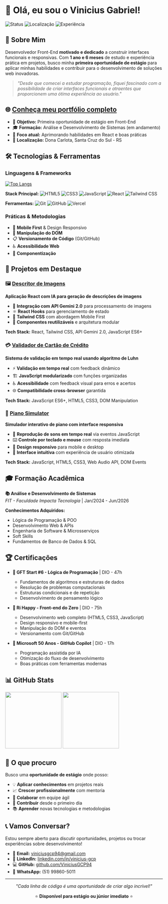 # 👋 Olá, eu sou o Vinicius Gabriel!

<div align="left">
  <img src="https://img.shields.io/badge/Status-Procurando%20Estágio-success?style=flat-square" alt="Status"/>
  <img src="https://img.shields.io/badge/Localização-Santa%20Cruz%20do%20Sul,%20RS-blue?style=flat-square" alt="Localização"/>
  <img src="https://img.shields.io/badge/Experiência-1.5%20anos-orange?style=flat-square" alt="Experiência"/>
</div>

## 🚀 Sobre Mim

Desenvolvedor Front-End **motivado e dedicado** a construir interfaces funcionais e responsivas. Com **1 ano e 6 meses** de estudo e experiência prática em projetos, busco minha **primeira oportunidade de estágio** para aplicar minhas habilidades e contribuir para o desenvolvimento de soluções web inovadoras.

> *"Desde que comecei a estudar programação, fiquei fascinado com a possibilidade de criar interfaces funcionais e atraentes que proporcionem uma ótima experiência ao usuário."*

## 🌐 **[Conheça meu portfólio completo](http://vinniedev.com.br/)**

- 🎯 **Objetivo:** Primeira oportunidade de estágio em Front-End
- 🎓 **Formação:** Análise e Desenvolvimento de Sistemas (em andamento)
- 🌱 **Foco atual:** Aprimorando habilidades em React e boas práticas
- 📍 **Localização:** Dona Carlota, Santa Cruz do Sul - RS

## 🛠️ Tecnologias & Ferramentas

### Linguagens & Frameworks

[![Top Langs](https://github-readme-stats.vercel.app/api/top-langs/?username=ViniciusGCP94&langs_count=8)](https://github.com/ViniciusGCP94/github-readme-stats)

**Stack Principal:**
![HTML5](https://img.shields.io/badge/-HTML5-E34F26?style=flat-square&logo=html5&logoColor=white)
![CSS3](https://img.shields.io/badge/-CSS3-1572B6?style=flat-square&logo=css3&logoColor=white)
![JavaScript](https://img.shields.io/badge/-JavaScript-F7DF1E?style=flat-square&logo=javascript&logoColor=black)
![React](https://img.shields.io/badge/-React-61DAFB?style=flat-square&logo=react&logoColor=black)
![Tailwind CSS](https://img.shields.io/badge/-Tailwind%20CSS-38B2AC?style=flat-square&logo=tailwind-css&logoColor=white)

**Ferramentas:**
![Git](https://img.shields.io/badge/-Git-F05032?style=flat-square&logo=git&logoColor=white)
![GitHub](https://img.shields.io/badge/-GitHub-181717?style=flat-square&logo=github)
![Vercel](https://img.shields.io/badge/-Vercel-000000?style=flat-square&logo=vercel)

### Práticas & Metodologias
- 📱 **Mobile First** & Design Responsivo
- 🎯 **Manipulação do DOM**
- 📋 **Versionamento de Código** (Git/GitHub)
- ♿ **Acessibilidade Web**
- 🧩 **Componentização**

## 💼 Projetos em Destaque

### 🖼️ [Descritor de Imagens](https://github.com/ViniciusGCP94/descritor-imagens)
**Aplicação React com IA para geração de descrições de imagens**

- 🤖 **Integração com API Gemini 2.0** para processamento de imagens
- ⚛️ **React Hooks** para gerenciamento de estado
- 🎨 **Tailwind CSS** com abordagem Mobile First
- 🧩 **Componentes reutilizáveis** e arquitetura modular

**Tech Stack:** React, Tailwind CSS, API Gemini 2.0, JavaScript ES6+

### 💳 [Validador de Cartão de Crédito](https://github.com/ViniciusGCP94/validador-cartao)
**Sistema de validação em tempo real usando algoritmo de Luhn**

- ⚡ **Validação em tempo real** com feedback dinâmico
- 🏗️ **JavaScript modularizado** com funções organizadas
- ♿ **Acessibilidade** com feedback visual para erros e acertos
- 🌐 **Compatibilidade cross-browser** garantida

**Tech Stack:** JavaScript ES6+, HTML5, CSS3, DOM Manipulation

### 🎹 [Piano Simulator](https://github.com/ViniciusGCP94/piano-simulator)
**Simulador interativo de piano com interface responsiva**

- 🎵 **Reprodução de sons em tempo real** via eventos JavaScript
- ⌨️ **Controle por teclado e mouse** com resposta imediata
- 📱 **Design responsivo** para mobile e desktop
- 🎨 **Interface intuitiva** com experiência de usuário otimizada

**Tech Stack:** JavaScript, HTML5, CSS3, Web Audio API, DOM Events

## 🎓 Formação Acadêmica

**📚 Análise e Desenvolvimento de Sistemas**  
*FIT - Faculdade Impacta Tecnologia* | Jan/2024 - Jun/2026

**Conhecimentos Adquiridos:**
- Lógica de Programação & POO
- Desenvolvimento Web & APIs
- Engenharia de Software & Microsserviços
- Soft Skills
- Fundamentos de Banco de Dados & SQL

## 🏆 Certificações

- **🚀 GFT Start #6 - Lógica de Programação** | DIO - 47h
    - Fundamentos de algoritmos e estruturas de dados
    - Resolução de problemas computacionais
    - Estruturas condicionais e de repetição
    - Desenvolvimento de pensamento lógico

- **🎨 Ri Happy - Front-end do Zero** | DIO - 75h 
    - Desenvolvimento web completo (HTML5, CSS3, JavaScript)
    - Design responsivo e mobile-first
    - Manipulação do DOM e eventos
    - Versionamento com Git/GitHub 

- **🤖 Microsoft 50 Anos - GitHub Copilot** | DIO - 17h
    - Programação assistida por IA
    - Otimização do fluxo de desenvolvimento
    - Boas práticas com ferramentas modernas

## 📊 GitHub Stats

<div align="left">
  <img height="180em" src="https://github-readme-stats.vercel.app/api?username=ViniciusGCP94&show_icons=true&theme=dracula&include_all_commits=true&count_private=true"/>
  <img height="180em" src="https://github-readme-stats.vercel.app/api/top-langs/?username=ViniciusGCP94&layout=compact&theme=dracula"/>
</div>

## 🎯 O que procuro

Busco uma **oportunidade de estágio** onde posso:
- 💡 **Aplicar conhecimentos** em projetos reais
- 📈 **Crescer profissionalmente** com mentoria
- 🤝 **Colaborar** em equipe ágil
- 🚀 **Contribuir** desde o primeiro dia
- 📚 **Aprender** novas tecnologias e metodologias

## 📞 Vamos Conversar?

Estou sempre aberto para discutir oportunidades, projetos ou trocar experiências sobre desenvolvimento!

- 📧 **Email:** [viniciusgcp94@gmail.com](mailto:viniciusgcp94@gmail.com)
- 💼 **LinkedIn:** [linkedin.com/in/vinicius-gcp](https://www.linkedin.com/in/vinicius-gcp)
- 💻 **GitHub:** [github.com/ViniciusGCP94](https://github.com/ViniciusGCP94)
- 📱 **WhatsApp:** (51) 99860-5011

---

<div align="center">
  <i>"Cada linha de código é uma oportunidade de criar algo incrível!"</i>
  
  ⭐ **Disponível para estágio ou júnior imediato** ⭐
</div>